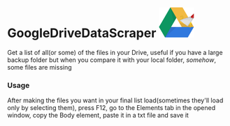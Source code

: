 # GoogleDriveDataScraper <img src="https://github.com/MyAlexro/GoogleDriveDataScraper/blob/master/GoogleDriveDataScraperIcon.png" alt="Imageconverter logo" width="80px">
Get a list of all(or some) of the files in your Drive, useful if you have a large backup folder but when you compare it with your local folder, *somehow*, some files are missing

### Usage

After making the files you want in your final list load(sometimes they'll load only by selecting them), press F12, go to the Elements tab in the opened window, copy the Body element, paste it in a txt file and save it
